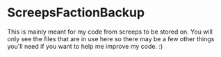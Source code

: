 # ScreepsFactionBackup
This is mainly meant for my code from screeps to be stored on. You will only see the files that are in use here so there may be a few other things you'll need if you want to help me improve my code. :)
